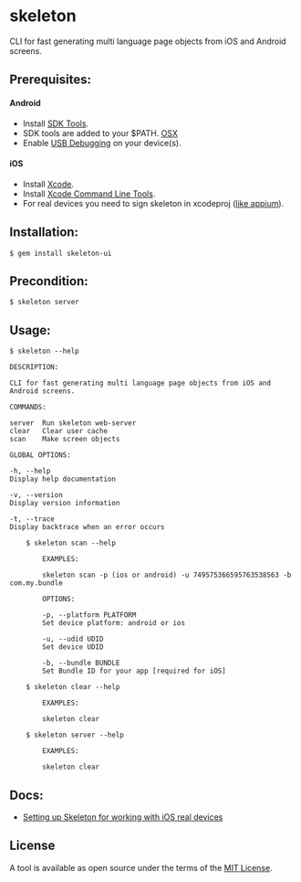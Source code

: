 # skeleton
CLI for fast generating multi language page objects from iOS and Android screens.


Prerequisites:
--------

#### Android
- Install [SDK Tools](http://developer.android.com/sdk/installing/index.html?pkg=tools).
- SDK tools are added to your $PATH. [OSX](https://stackoverflow.com/posts/19764254/revisions)
- Enable [USB Debugging](https://www.kingoapp.com/root-tutorials/how-to-enable-usb-debugging-mode-on-android.htm) on your device(s).

#### iOS
- Install [Xcode](https://developer.apple.com/xcode/download/).
- Install [Xcode Command Line Tools](http://railsapps.github.io/xcode-command-line-tools.html).
- For real devices you need to sign skeleton in xcodeproj ([like appium](https://github.com/appium/appium-xcuitest-driver/blob/master/docs/real-device-config.md)).

Installation:
------
    $ gem install skeleton-ui
    
Precondition:
------
    $ skeleton server

Usage:
------
    $ skeleton --help

    DESCRIPTION:

    CLI for fast generating multi language page objects from iOS and Android screens.

    COMMANDS:

    server  Run skeleton web-server
    clear   Clear user cache
    scan    Make screen objects

    GLOBAL OPTIONS:

    -h, --help
    Display help documentation

    -v, --version
    Display version information

    -t, --trace
    Display backtrace when an error occurs

        $ skeleton scan --help
            
            EXAMPLES:
            
            skeleton scan -p (ios or android) -u 749575366595763538563 -b com.my.bundle
            
            OPTIONS:
            
            -p, --platform PLATFORM
            Set device platform: android or ios
            
            -u, --udid UDID
            Set device UDID
            
            -b, --bundle BUNDLE
            Set Bundle ID for your app [required for iOS]
        
        $ skeleton clear --help
            
            EXAMPLES:
            
            skeleton clear
            
        $ skeleton server --help
            
            EXAMPLES:
            
            skeleton clear
    
Docs:
------

- [Setting up Skeleton for working with iOS real devices](https://github.com/forqa/skeleton/blob/master/docs/real-ios-device-config.md)

## License

A tool is available as open source under the terms of the [MIT License](http://opensource.org/licenses/MIT).


